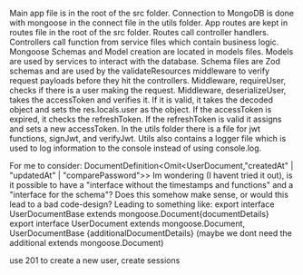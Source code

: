 Main app file is in the root of the src folder.
Connection to MongoDB is done with mongoose in the connect file in the utils folder.
App routes are kept in routes file in the root of the src folder.
Routes call controller handlers.
Controllers call function from service files which contain business logic.
Mongoose Schemas and Model creation are located in models files.
Models are used by services to interact with the database.
Schema files are Zod schemas and are used by the validateResources middleware to verify request payloads before they hit the controllers.
Middleware, requireUser, checks if there is a user making the request.
Middleware, deserializeUser, takes the accessToken and verifies it. If it is valid, it takes the decoded object and sets the res.locals.user as the object. If the accessToken is expired, it checks the refreshToken. If the refreshToken is valid it assigns and sets a new accessToken.
In the utils folder there is a file for jwt functions, signJwt, and verifyJwt.
Utils also contains a logger file which is used to log information to the console instead of using console.log.

For me to consider:
DocumentDefinition<Omit<UserDocument,"createdAt" | "updatedAt" | "comparePassword">>
Im wondering (I havent tried it out), is it possible to have a "interface without the timestamps and functions" and a "interface for the schema"? Does this somehow make sense, or would this lead to a bad code-design?
Leading to something like:
export interface UserDocumentBase extends mongoose.Document{documentDetails}
export interface UserDocument extends mongoose.Document, UserDocumentBase {additionalDocumentDetails} (maybe we dont need the additional extends mongoose.Document)

use 201 to create a new user, create sessions
